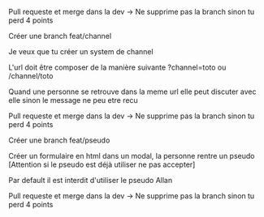 

Pull requeste et merge dans la dev -> Ne supprime pas la branch sinon tu perd 4 points

Créer une branch feat/channel 

Je veux que tu créer un system de channel 

L'url doit être composer de la manière suivante ?channel=toto ou /channel/toto

Quand une personne se retrouve dans la meme url elle peut discuter avec elle sinon le message ne peu etre recu

Pull requeste et merge dans la dev -> Ne supprime pas la branch sinon tu perd 4 points

Créer une branch feat/pseudo 

Créer un formulaire en html dans un modal, la personne rentre un pseudo [Attention si le pseudo est déjà utiliser ne pas accepter]

Par default il est interdit d'utiliser le pseudo Allan 

Pull requeste et merge dans la dev -> Ne supprime pas la branch sinon tu perd 4 points












